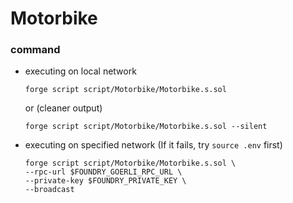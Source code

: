 # Motorbike
### command
- executing on local network
    ```
    forge script script/Motorbike/Motorbike.s.sol
    ```
    or (cleaner output)
    ```
    forge script script/Motorbike/Motorbike.s.sol --silent
    ```
- executing on specified network (If it fails, try `source .env` first)
    ```
    forge script script/Motorbike/Motorbike.s.sol \
    --rpc-url $FOUNDRY_GOERLI_RPC_URL \
    --private-key $FOUNDRY_PRIVATE_KEY \
    --broadcast
    ```